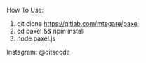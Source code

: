 How To Use: 
1. git clone https://gitlab.com/mtegare/paxel
2. cd paxel && npm install
3. node paxel.js

Instagram: @ditscode